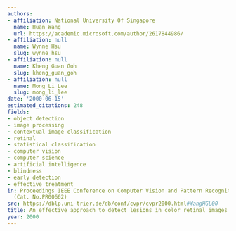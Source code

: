 ```yaml
---
authors:
- affiliation: National University Of Singapore
  name: Huan Wang
  url: https://academic.microsoft.com/author/2617844986/
- affiliation: null
  name: Wynne Hsu
  slug: wynne_hsu
- affiliation: null
  name: Kheng Guan Goh
  slug: kheng_guan_goh
- affiliation: null
  name: Mong Li Lee
  slug: mong_li_lee
date: '2000-06-15'
estimated_citations: 248
fields:
- object detection
- image processing
- contextual image classification
- retinal
- statistical classification
- computer vision
- computer science
- artificial intelligence
- blindness
- early detection
- effective treatment
in: Proceedings IEEE Conference on Computer Vision and Pattern Recognition. CVPR 2000
  (Cat. No.PR00662)
src: https://dblp.uni-trier.de/db/conf/cvpr/cvpr2000.html#WangHGL00
title: An effective approach to detect lesions in color retinal images
year: 2000
---
```

